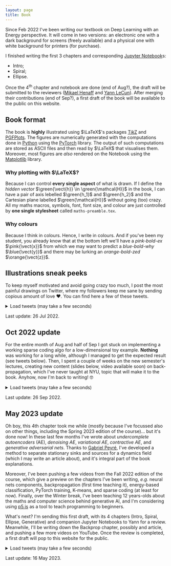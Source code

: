 ```yaml
---
layout: page
title: Book
---
```



Since Feb 2022 I've been writing our textbook on Deep Learning with an Energy perspective.
It will come in two versions: an electronic one with a dark background for screens (freely available) and a physical one with white background for printers (for purchase).

I finished writing the first 3 chapters and corresponding [Jupyter Notebook](https://jupyter.org/)s:
 - Intro;
 - Spiral;
 - Ellipse.

Once the 4<sup>th</sup> chapter and notebook are done (end of Aug?), the draft will be submitted to the reviewers ([Mikael Henaff](http://www.mikaelhenaff.com/) and [Yann LeCun](http://yann.lecun.com/)).
After merging their contributions (end of Sep?), a first draft of the book will be available to the public on this website.


## Book format

The book is **highly** illustrated using $\LaTeX$'s packages [Ti*k*Z](https://www.ctan.org/pkg/pgf) and [PGFPlots](https://ctan.org/pkg/pgfplots/).
The figures are numerically generated with the computations done in [Python](https://www.python.org/) using the [PyTorch](https://pytorch.org/) library.
The output of such computations are stored as ASCII files and then read by $\LaTeX$ that visualises them.
Moreover, most figures are *also* rendered on the Notebook using the [Matplotlib](https://matplotlib.org/) library.


### Why plotting with $\LaTeX$?

Because I can control **every single aspect** of what is drawn.
If I define the *hidden vector* $\green{\vect{h}} \in \green{\mathcal{H}}$ in the book, I can have a pair of axis lebelled $\green{h_1}$ and $\green{h_2}$ and the Cartesian plane labelled $\green{\mathcal{H}}$ without going (too) crazy.
All my maths macros, symbols, font, font size, and colour are just controlled by **one single stylesheet** called `maths-preamble.tex`.


### Why colours

Because I think in colours.
Hence, I write in colours.
And if you've been my student, you already know that at the bottom left we'll have a *pink-bold-ex* $\pink{\vect{x}}$ from which we may want to predict a *blue-bold-why* $\blue{\vect{y}}$ and there may be lurking an *orange-bold-zed* $\orange{\vect{z}}$.


## Illustrations sneak peeks

To keep myself motivated and avoid going crazy too much, I post the most painful drawings on Twitter, where my followers keep me sane by sending copious amount of love ❤️.
You can find here a few of these tweets.

<p><details>
  <summary>Load tweets (may take a few seconds)</summary>

<blockquote class="twitter-tweet" data-dnt="true" data-theme="dark"><p lang="en" dir="ltr">I think I&#39;ve just acquired the title of TikZ-ninja. <a href="https://t.co/dq43bvjcFG">pic.twitter.com/dq43bvjcFG</a></p>&mdash; Alfredo Canziani (@alfcnz) <a href="https://twitter.com/alfcnz/status/1491433488452829190?ref_src=twsrc%5Etfw">February 9, 2022</a></blockquote>

<blockquote class="twitter-tweet" data-dnt="true" data-theme="dark"><p lang="en" dir="ltr">18 hrs writing the book in a row… Let&#39;s go home 😝😝😝<br>Good night World 😴😴😴 <a href="https://t.co/kLtw2yeG92">pic.twitter.com/kLtw2yeG92</a></p>&mdash; Alfredo Canziani (@alfcnz) <a href="https://twitter.com/alfcnz/status/1492394155733143552?ref_src=twsrc%5Etfw">February 12, 2022</a></blockquote>

<blockquote class="twitter-tweet" data-dnt="true" data-theme="dark"><p lang="en" dir="ltr">A small update, so I keep motivating myself to push forward 😅😅😅<br>Suggestions and feedback are welcome! 😊😊😊 <a href="https://t.co/d5NeKieE5m">pic.twitter.com/d5NeKieE5m</a></p>&mdash; Alfredo Canziani (@alfcnz) <a href="https://twitter.com/alfcnz/status/1493675664465178637?ref_src=twsrc%5Etfw">February 15, 2022</a></blockquote>

<blockquote class="twitter-tweet" data-dnt="true" data-theme="dark"><p lang="en" dir="ltr">Last update: a preview of the book&#39;s “maximum likelihood” section and generating code.<br>🥳🥳🥳 <a href="https://t.co/JZeAHuuTnA">https://t.co/JZeAHuuTnA</a> <a href="https://t.co/dgaUIw5bWN">pic.twitter.com/dgaUIw5bWN</a></p>&mdash; Alfredo Canziani (@alfcnz) <a href="https://twitter.com/alfcnz/status/1494816454314713091?ref_src=twsrc%5Etfw">February 18, 2022</a></blockquote>

<blockquote class="twitter-tweet" data-dnt="true" data-theme="dark"><p lang="en" dir="ltr">Achievement of the day 🥳🥳🥳<br>Plenty of pain! 🥲🥲🥲 <a href="https://t.co/5BBS5J59bC">pic.twitter.com/5BBS5J59bC</a></p>&mdash; Alfredo Canziani (@alfcnz) <a href="https://twitter.com/alfcnz/status/1504188450047770630?ref_src=twsrc%5Etfw">March 16, 2022</a></blockquote>

<blockquote class="twitter-tweet" data-dnt="true" data-theme="dark"><p lang="en" dir="ltr">Vectors and functions 💡💡💡<br>A vector 𝒆 ∈ ℝᴷ can be thought of as a function 𝒆 : {1, …, 𝐾} ⊂ ℕ → ℝ, mapping all 𝐾 elements to a scalar value.<br>Similarly, a function 𝑒 : ℝᴷ → ℝ can be thought of as an infinite vector 𝑒 ∈ ℝ^ℝᴷ, having ℝᴷ elements. <a href="https://t.co/ccZREDAal1">pic.twitter.com/ccZREDAal1</a></p>&mdash; Alfredo Canziani (@alfcnz) <a href="https://twitter.com/alfcnz/status/1504860234606600195?ref_src=twsrc%5Etfw">March 18, 2022</a></blockquote>

<blockquote class="twitter-tweet" data-dnt="true" data-theme="dark"><p lang="en" dir="ltr">One giant leap for Alf, one small step forward for the book 🥲🥲🥲<a href="https://twitter.com/hashtag/TeXLaTeX?src=hash&amp;ref_src=twsrc%5Etfw">#TeXLaTeX</a> <a href="https://twitter.com/hashtag/EnergyBasedModel?src=hash&amp;ref_src=twsrc%5Etfw">#EnergyBasedModel</a> <a href="https://twitter.com/hashtag/DLbook?src=hash&amp;ref_src=twsrc%5Etfw">#DLbook</a> <a href="https://t.co/X3FU8Uijys">pic.twitter.com/X3FU8Uijys</a></p>&mdash; Alfredo Canziani (@alfcnz) <a href="https://twitter.com/alfcnz/status/1506386306053591040?ref_src=twsrc%5Etfw">March 22, 2022</a></blockquote>

<blockquote class="twitter-tweet" data-dnt="true" data-theme="dark"><p lang="en" dir="ltr">Just some free energy geometric construction. 🤓🤓🤓 <a href="https://t.co/DsIevqzuv2">pic.twitter.com/DsIevqzuv2</a></p>&mdash; Alfredo Canziani (@alfcnz) <a href="https://twitter.com/alfcnz/status/1511106425711382533?ref_src=twsrc%5Etfw">April 4, 2022</a></blockquote>

<blockquote class="twitter-tweet" data-dnt="true" data-theme="dark"><p lang="en" dir="ltr">Negative gradient comparison for Fₒₒ and Fᵦ.<br><br>For super-cold 🥶 zero-temperature limit we have a single force pulling on the manifold per training sample.<br>For warmer temperatures ☀️😎 we pull on regions of the manifold.<br>For super-hot 🥵 settings we kill ☠️ all the latents 😥. <a href="https://t.co/cFsGQ3FJFV">pic.twitter.com/cFsGQ3FJFV</a></p>&mdash; Alfredo Canziani (@alfcnz) <a href="https://twitter.com/alfcnz/status/1521561109160939520?ref_src=twsrc%5Etfw">May 3, 2022</a></blockquote>

<blockquote class="twitter-tweet" data-dnt="true" data-theme="dark"><p lang="en" dir="ltr">«The ellipse toy example» chapter is DONE. 🥳🥳🥳<br>7.5k words, 1.2k likes of TikZ, 0.8k lines of Python.<br>I think I got this! 🥲🥲🥲 <a href="https://t.co/5uwwrLcXPf">pic.twitter.com/5uwwrLcXPf</a></p>&mdash; Alfredo Canziani (@alfcnz) <a href="https://twitter.com/alfcnz/status/1526629845882572803?ref_src=twsrc%5Etfw">May 17, 2022</a></blockquote>

<blockquote class="twitter-tweet" data-dnt="true" data-theme="dark"><p lang="en" dir="ltr">A small glimpse from the book, achievement of the day 🤓🤓🤓<br>The two soft maxima and soft minima are compared to the minimum, average, and maximum of a real vector (of size 5). This is a fun plot because the y-axis does something funky 🤪🤪🤪 <a href="https://t.co/tST48uxmL2">pic.twitter.com/tST48uxmL2</a></p>&mdash; Alfredo Canziani (@alfcnz) <a href="https://twitter.com/alfcnz/status/1531862802054643713?ref_src=twsrc%5Etfw">June 1, 2022</a></blockquote>

<blockquote class="twitter-tweet" data-dnt="true" data-theme="dark"><p lang="en" dir="ltr">Another update from the book. 📖<br>A classifier &#39;moves&#39; points around such that they can be separated by the output linear decision boundaries.<br>Usually one looks at how the net warps the decision boundaries around the data but I like to look at how the input is unwarped instead. 🤓 <a href="https://t.co/M3ZGmUUZI6">pic.twitter.com/M3ZGmUUZI6</a></p>&mdash; Alfredo Canziani (@alfcnz) <a href="https://twitter.com/alfcnz/status/1534403904267591683?ref_src=twsrc%5Etfw">June 8, 2022</a></blockquote>

<blockquote class="twitter-tweet" data-dnt="true" data-theme="dark"><p lang="en" dir="ltr">When looking at a classifier, we can consider its energy as being the cross-entropy or its negative linear output (often called logits). The energy of a well-trained model will be low for compatible (x, y) and high for incompatible pairs. 📖📖📖 <a href="https://t.co/HlfvXQvGWn">pic.twitter.com/HlfvXQvGWn</a></p>&mdash; Alfredo Canziani (@alfcnz) <a href="https://twitter.com/alfcnz/status/1535115285555986432?ref_src=twsrc%5Etfw">June 10, 2022</a></blockquote>

<blockquote class="twitter-tweet" data-dnt="true" data-theme="dark"><p lang="en" dir="ltr">Maths operand order is often counterintuitive.<br>For example, 𝒔 = 𝑾 𝒓 = 𝑼𝚺𝑽 ᵀ 𝒓 can be more naturally represented by the following circuit. 🤓🤓🤓 <a href="https://t.co/S6rdtBtzuy">pic.twitter.com/S6rdtBtzuy</a></p>&mdash; Alfredo Canziani (@alfcnz) <a href="https://twitter.com/alfcnz/status/1545145425807679489?ref_src=twsrc%5Etfw">July 7, 2022</a></blockquote>

<blockquote class="twitter-tweet" data-dnt="true" data-theme="dark"><p lang="en" dir="ltr">We can use SVD to inspect 🔍 what a given linear transformation does. From the diagram below we can see how the lavender oriented circle with axes 𝒗₁ and 𝒗₂ gets morphed into the aqua oriented ellipse with axes 𝜎₁𝒖₁ and 𝜎₂𝒖₂. So, they are ‘stretchy rotations’. <a href="https://t.co/0HpOwOPbpf">pic.twitter.com/0HpOwOPbpf</a></p>&mdash; Alfredo Canziani (@alfcnz) <a href="https://twitter.com/alfcnz/status/1545550053263261698?ref_src=twsrc%5Etfw">July 8, 2022</a></blockquote>

<blockquote class="twitter-tweet" data-dnt="true" data-theme="dark"><p lang="en" dir="ltr">A neural net is a sandwich 🥪 of linear and non-linear layers. Last week we&#39;ve learnt about the geometric interpretation of linear transformations, and now we&#39;re appreciating a few activation functions&#39; morphings.<br>Almost done with the intro chapter! 🥳🥳🥳 <a href="https://t.co/9SAIfkKUWk">pic.twitter.com/9SAIfkKUWk</a></p>&mdash; Alfredo Canziani (@alfcnz) <a href="https://twitter.com/alfcnz/status/1549456841033371650?ref_src=twsrc%5Etfw">July 19, 2022</a></blockquote>

<blockquote class="twitter-tweet" data-dnt="true" data-theme="dark"><p lang="en" dir="ltr">Chapter 1 (2 and 3) completed! 🥳🥳🥳<br>We&#39;ve seen a linear and a bunch of non-linear transformations. But what can a stack of linear and non-linear layers do? Here we have two fully-connected nets doing their nety stuff on some random points. 😀😀😀 <a href="https://t.co/otExi5h7bb">pic.twitter.com/otExi5h7bb</a></p>&mdash; Alfredo Canziani (@alfcnz) <a href="https://twitter.com/alfcnz/status/1550494573205520384?ref_src=twsrc%5Etfw">July 22, 2022</a></blockquote> <script async src="https://platform.twitter.com/widgets.js" charset="utf-8"></script>

</details></p>

<p class="last-edit">Last update: 26 Jul 2022.</p>


## Oct 2022 update

For the entire month of Aug and half of Sep I got stuck on implementing a working sparse coding algo for a low-dimensional toy example.
**Nothing** was working for a long while, although I managed to get the expected result (see tweets below).
Then, I spent a couple of weeks on the new semester's lectures, creating new content (slides below, video available soon) on back-propagation, which I've never taught at NYU, topic that will make it to the book.
Anyhow, now I'm back to writing! 🤓

<p><details>
  <summary>Load tweets (may take a few seconds)</summary>

<blockquote class="twitter-tweet" data-dnt="true" data-theme="dark"><p lang="en" dir="ltr">Zooming in a little, for some finer details. <a href="https://t.co/i57E0rYwzH">pic.twitter.com/i57E0rYwzH</a></p>&mdash; Alfredo Canziani (@alfcnz) <a href="https://twitter.com/alfcnz/status/1568360297978597376?ref_src=twsrc%5Etfw">September 9, 2022</a></blockquote> <script async src="https://platform.twitter.com/widgets.js" charset="utf-8"></script>

<blockquote class="twitter-tweet" data-dnt="true" data-theme="dark"><p lang="en" dir="ltr">Backpropagation ⏮ of the gradOutput throughout each network&#39;s module allows us to compute the rate of change of the loss 📈 wrt the model&#39;s parameter.<br>To inspect 🧐 its value we can simply check the gradBias of any linear layer. <a href="https://t.co/buysxDBGD7">pic.twitter.com/buysxDBGD7</a></p>&mdash; Alfredo Canziani (@alfcnz) <a href="https://twitter.com/alfcnz/status/1574434013565145088?ref_src=twsrc%5Etfw">September 26, 2022</a></blockquote> <script async src="https://platform.twitter.com/widgets.js" charset="utf-8"></script>

</details></p>

<p class="last-edit">Last update: 26 Sep 2022.</p>


## May 2023 update

Oh boy, this 4th chapter took me while (mostly because I've focussed also on other things, including the Spring 2023 edition of the course)… but it's done now!
In these last few months I've wrote about *undercomplete autoencoders* (AE), *denoising AE*, *variational AE*, *contractive AE*, and *generative adversarial nets*.
Thanks to [Gabriel Peyré](https://twitter.com/gabrielpeyre), I've developed a method to separate stationary sinks and sources for a dynamics field (which I may write an article about), and it's integral part of the book explanations.

Moreover, I've been pushing a few videos from the Fall 2022 edition of the course, which give a preview on the chapters I've been writing, *e.g.* neural nets components, backpropagation (first time teaching it), energy-based classification, PyTorch training, K-means, and sparse coding (at least for now).
Finally, over the Winter break, I've been teaching 12 years-olds about the maths and computer science behind generative AI, and I'm considering using [p5.js](https://p5js.org/) as a tool to teach programming to beginners.

What's next?
I'm sending this first draft, with its 4 chapters (Intro, Spiral, Ellipse, Generative) and companion Jupyter Notebooks to Yann for a review.
Meanwhile, I'll be writing down the Backprop chapter, possibly and article, and pushing a few more videos on YouTube.
Once the review is completed, a first draft will pop to this website for the public.

<p><details>
  <summary>Load tweets (may take a few seconds)</summary>

<h3>Figures from chapter 4</h3>

<blockquote class="twitter-tweet" data-dnt="true" data-theme="dark"><p lang="en" dir="ltr">A 2 → 100 → 100 → 1 → 100 → 100 → 2 hyperbolic tangent undercomplete autoencoder trying to recover a 1d manifold from 50 2d data points. 📖📖📖 <a href="https://t.co/ImKbpPTavY">pic.twitter.com/ImKbpPTavY</a></p>&mdash; Alfredo Canziani (@alfcnz) <a href="https://twitter.com/alfcnz/status/1591242927283503104?ref_src=twsrc%5Etfw">November 12, 2022</a></blockquote> <script async src="https://platform.twitter.com/widgets.js" charset="utf-8"></script>

<blockquote class="twitter-tweet" data-conversation="none" data-dnt="true" data-theme="dark"><p lang="en" dir="ltr">Let’s get some sections done! 🤓🤓🤓 <a href="https://t.co/13bllkQ3wx">pic.twitter.com/13bllkQ3wx</a></p>&mdash; Alfredo Canziani (@alfcnz) <a href="https://twitter.com/alfcnz/status/1602751458163556353?ref_src=twsrc%5Etfw">December 13, 2022</a></blockquote> <script async src="https://platform.twitter.com/widgets.js" charset="utf-8"></script>

<blockquote class="twitter-tweet" data-dnt="true" data-theme="dark"><p lang="en" dir="ltr">A variational autoencoder (VAE) limits the low-energy region by mapping the inputs to fuzzy bubbles. The hidden representation can be made uninformative by increasing the temperature during learning, which induces the bubbles to be all centred at the origin and have unit size. <a href="https://t.co/qpa8ptsJDD">pic.twitter.com/qpa8ptsJDD</a></p>&mdash; Alfredo Canziani (@alfcnz) <a href="https://twitter.com/alfcnz/status/1636458757637939216?ref_src=twsrc%5Etfw">March 16, 2023</a></blockquote> <script async src="https://platform.twitter.com/widgets.js" charset="utf-8"></script>

<blockquote class="twitter-tweet" data-dnt="true" data-theme="dark"><p lang="en" dir="ltr">Done with the VAE chapter! 🥳🥳🥳<br>Two sections to go and the first draft ships! 🥳🥳🥳<br>Yay! 🥳🥳🥳 <a href="https://t.co/Lj30urRpZH">pic.twitter.com/Lj30urRpZH</a></p>&mdash; Alfredo Canziani (@alfcnz) <a href="https://twitter.com/alfcnz/status/1639325894572376067?ref_src=twsrc%5Etfw">March 24, 2023</a></blockquote> <script async src="https://platform.twitter.com/widgets.js" charset="utf-8"></script>

<blockquote class="twitter-tweet" data-dnt="true" data-theme="dark"><p lang="en" dir="ltr">We have a caption now! The contractive autoencoder section is completed.<br>One section to go! 🥳🥳🥳 <a href="https://t.co/cpid936wDr">https://t.co/cpid936wDr</a> <a href="https://t.co/mTIDqkYSqm">pic.twitter.com/mTIDqkYSqm</a></p>&mdash; Alfredo Canziani (@alfcnz) <a href="https://twitter.com/alfcnz/status/1648432113665064963?ref_src=twsrc%5Etfw">April 18, 2023</a></blockquote> <script async src="https://platform.twitter.com/widgets.js" charset="utf-8"></script>

<blockquote class="twitter-tweet" data-dnt="true" data-theme="dark"><p lang="en" dir="ltr">Epoch 0 vs. epoch 18k.<br>Losses and generator gradients&#39; norm.<br>Critic learnt energy. <a href="https://t.co/7swifi5qNj">pic.twitter.com/7swifi5qNj</a></p>&mdash; Alfredo Canziani (@alfcnz) <a href="https://twitter.com/alfcnz/status/1656749267971633175?ref_src=twsrc%5Etfw">May 11, 2023</a></blockquote> <script async src="https://platform.twitter.com/widgets.js" charset="utf-8"></script>

<h3>Videos from DLFL23</h3>

<blockquote class="twitter-tweet" data-dnt="true" data-theme="dark"><p lang="en" dir="ltr">Let&#39;s end this year by starting to upload the first video of NYU Deep Learning Fall 2022 edition! 🥳🥳🥳<br>This is an incremental version based on DLSP21. Therefore, only new content will be uploaded.<br><br>Enjoy the view.<a href="https://t.co/TxaNhQgUbO">https://t.co/TxaNhQgUbO</a> <a href="https://t.co/hVZYWEJMv8">pic.twitter.com/hVZYWEJMv8</a></p>&mdash; Alfredo Canziani (@alfcnz) <a href="https://twitter.com/alfcnz/status/1608893497284898817?ref_src=twsrc%5Etfw">December 30, 2022</a></blockquote> <script async src="https://platform.twitter.com/widgets.js" charset="utf-8"></script>

<blockquote class="twitter-tweet" data-dnt="true" data-theme="dark"><p lang="en" dir="ltr">Let&#39;s start the year by brushing up on the basics of neural nets: linear and non-linear transformations.<br>In this episode, we&#39;re concerned with inference only. Forward and backwards. We introduce the cost and the energy. 🔋<br>Website: <a href="https://t.co/3yY8CMLiXz">https://t.co/3yY8CMLiXz</a><a href="https://t.co/zrqH4CG0mr">https://t.co/zrqH4CG0mr</a> <a href="https://t.co/MrSeV3u40S">pic.twitter.com/MrSeV3u40S</a></p>&mdash; Alfredo Canziani (@alfcnz) <a href="https://twitter.com/alfcnz/status/1609594943173017601?ref_src=twsrc%5Etfw">January 1, 2023</a></blockquote> <script async src="https://platform.twitter.com/widgets.js" charset="utf-8"></script>

<blockquote class="twitter-tweet" data-dnt="true" data-theme="dark"><p lang="en" dir="ltr">The first video of the «Classification, an Energy Perspective» saga shows two nets&#39; data space transformation, introduces the data format, illustrates the predictor-decoder architecture, and explains how gradient descent is used for learning.<br>Enjoy 🤓❤️🤗<a href="https://t.co/glH2iGydIJ">https://t.co/glH2iGydIJ</a> <a href="https://t.co/S33JxwdH83">pic.twitter.com/S33JxwdH83</a></p>&mdash; Alfredo Canziani (@alfcnz) <a href="https://twitter.com/alfcnz/status/1610741048757870595?ref_src=twsrc%5Etfw">January 4, 2023</a></blockquote> <script async src="https://platform.twitter.com/widgets.js" charset="utf-8"></script>

<blockquote class="twitter-tweet" data-dnt="true" data-theme="dark"><p lang="en" dir="ltr">The second video of the «Classification, an Energy Perspective» saga teaches backprop, visualises the energy landscape, and explains how contrastive learning works. 🤓<br>This lecture alone was the reason DLFL22 has been pushed online. I hope you like it. ❤️<a href="https://t.co/5vVQRwLzxK">https://t.co/5vVQRwLzxK</a> <a href="https://t.co/x0lQaT9hKz">pic.twitter.com/x0lQaT9hKz</a></p>&mdash; Alfredo Canziani (@alfcnz) <a href="https://twitter.com/alfcnz/status/1612516688703922176?ref_src=twsrc%5Etfw">January 9, 2023</a></blockquote> <script async src="https://platform.twitter.com/widgets.js" charset="utf-8"></script>

<blockquote class="twitter-tweet" data-dnt="true" data-theme="dark"><p lang="en" dir="ltr">The third and last video of the «Classification, an Energy Perspective» saga covers neural net 5-step training code in <a href="https://twitter.com/PyTorch?ref_src=twsrc%5Etfw">@PyTorch</a>, gradient accumulation justification, reprodution of energy surface for different model, and ensembling uncertainty estimation.<a href="https://t.co/oyEGlgyhTE">https://t.co/oyEGlgyhTE</a> <a href="https://t.co/MaZsSSRg8U">pic.twitter.com/MaZsSSRg8U</a></p>&mdash; Alfredo Canziani (@alfcnz) <a href="https://twitter.com/alfcnz/status/1628077872953929751?ref_src=twsrc%5Etfw">February 21, 2023</a></blockquote> <script async src="https://platform.twitter.com/widgets.js" charset="utf-8"></script>

<blockquote class="twitter-tweet" data-dnt="true" data-theme="dark"><p lang="en" dir="ltr">In this lecture, we start with two examples of decoder-only latent-variable EBM (𝐾-means and sparse coding), move to target-prop via amortised inference, to finally land the autoencoder architecture. 🤓<br>Back to using <a href="https://twitter.com/AdobeAE?ref_src=twsrc%5Etfw">@AdobeAE</a> for the animations! 🥳<a href="https://t.co/ATbVwuxmcC">https://t.co/ATbVwuxmcC</a> 🎥 <a href="https://t.co/kWEF68cE9Q">pic.twitter.com/kWEF68cE9Q</a></p>&mdash; Alfredo Canziani (@alfcnz) <a href="https://twitter.com/alfcnz/status/1630642589677305859?ref_src=twsrc%5Etfw">February 28, 2023</a></blockquote> <script async src="https://platform.twitter.com/widgets.js" charset="utf-8"></script>

<h3>Teaching Italian 7th graders</h3>

<blockquote class="twitter-tweet" data-dnt="true" data-theme="dark"><p lang="en" dir="ltr">I taught 4 hours of Deep Learning to a class of 7th graders. I didn’t dumb it down at all. I just used the same analogies and explanations I use with the grown ups. By the end I was in love with their young and fresh minds and total absolute attention. ❤️<a href="https://t.co/CFP4Mkarwx">https://t.co/CFP4Mkarwx</a> <a href="https://t.co/Ng0veJLftq">pic.twitter.com/Ng0veJLftq</a></p>&mdash; Alfredo Canziani (@alfcnz) <a href="https://twitter.com/alfcnz/status/1615721421254328320?ref_src=twsrc%5Etfw">January 18, 2023</a></blockquote> <script async src="https://platform.twitter.com/widgets.js" charset="utf-8"></script>

</details></p>

<p class="last-edit">Last update: 16 May 2023.</p>